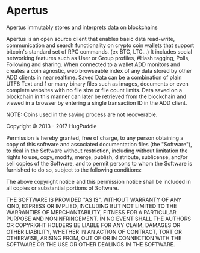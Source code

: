 Apertus
===

Apertus immutably stores and interprets data on blockchains

Apertus is an open source client that enables basic data read-write, communication and search functionality on crypto coin wallets that support bitcoin's standard set of RPC commands. (ex BTC, LTC...)  It includes social networking features such as User or Group profiles,  #Hash tagging, Polls, Following and sharing.  When connected to a wallet ADD monitors and creates a coin agnostic, web browseable index of any data stored by other ADD clients in near realtime. Saved Data can be a combination of plain UTF8 Text and 1 or many binary files such as images, documents or even complete websites with no file size or file count limits. Data saved on a blockchain in this manner can later be retrieved from the blockchain and viewed in a browser by entering a single transaction ID in the ADD client.

NOTE: Coins used in the saving process are not recoverable. 


Copyright ©  2013 - 2017 HugPuddle

Permission is hereby granted, free of charge, to any person obtaining a copy of this software and associated 
documentation files (the "Software"), to deal in the Software without restriction, including without limitation 
the rights to use, copy, modify, merge, publish, distribute, sublicense, and/or sell copies of the Software, and 
to permit persons to whom the Software is furnished to do so, subject to the following conditions:

The above copyright notice and this permission notice shall be included in all copies or substantial portions of 
Software.


THE SOFTWARE IS PROVIDED "AS IS", WITHOUT WARRANTY OF ANY KIND, EXPRESS OR IMPLIED, INCLUDING BUT NOT LIMITED 
TO THE WARRANTIES OF MERCHANTABILITY, FITNESS FOR A PARTICULAR PURPOSE AND NONINFRINGEMENT. IN NO EVENT SHALL
THE AUTHORS OR COPYRIGHT HOLDERS BE LIABLE FOR ANY CLAIM, DAMAGES OR OTHER LIABILITY, WHETHER IN AN ACTION OF 
CONTRACT, TORT OR OTHERWISE, ARISING FROM, OUT OF OR IN CONNECTION WITH THE SOFTWARE OR THE USE OR OTHER DEALINGS 
IN THE SOFTWARE.
